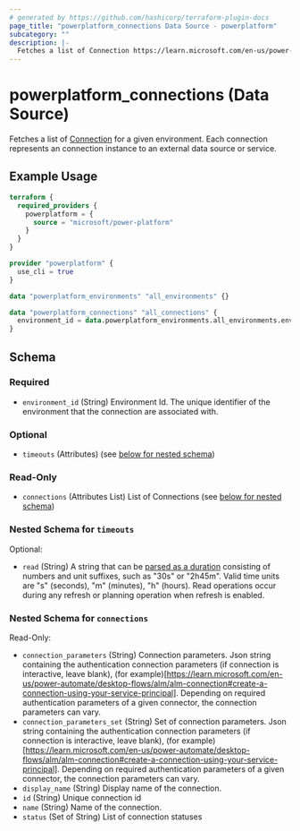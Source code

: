 ```yaml
---
# generated by https://github.com/hashicorp/terraform-plugin-docs
page_title: "powerplatform_connections Data Source - powerplatform"
subcategory: ""
description: |-
  Fetches a list of Connection https://learn.microsoft.com/en-us/power-apps/maker/canvas-apps/add-manage-connections for a given environment. Each connection represents an connection instance to an external data source or service.
---
```


# powerplatform_connections (Data Source)

Fetches a list of [Connection](https://learn.microsoft.com/en-us/power-apps/maker/canvas-apps/add-manage-connections) for a given environment. Each connection represents an connection instance to an external data source or service.

## Example Usage

```terraform
terraform {
  required_providers {
    powerplatform = {
      source = "microsoft/power-platform"
    }
  }
}

provider "powerplatform" {
  use_cli = true
}

data "powerplatform_environments" "all_environments" {}

data "powerplatform_connections" "all_connections" {
  environment_id = data.powerplatform_environments.all_environments.environments[0].id
}
```

<!-- schema generated by tfplugindocs -->
## Schema

### Required

- `environment_id` (String) Environment Id. The unique identifier of the environment that the connection are associated with.

### Optional

- `timeouts` (Attributes) (see [below for nested schema](#nestedatt--timeouts))

### Read-Only

- `connections` (Attributes List) List of Connections (see [below for nested schema](#nestedatt--connections))

<a id="nestedatt--timeouts"></a>
### Nested Schema for `timeouts`

Optional:

- `read` (String) A string that can be [parsed as a duration](https://pkg.go.dev/time#ParseDuration) consisting of numbers and unit suffixes, such as "30s" or "2h45m". Valid time units are "s" (seconds), "m" (minutes), "h" (hours). Read operations occur during any refresh or planning operation when refresh is enabled.


<a id="nestedatt--connections"></a>
### Nested Schema for `connections`

Read-Only:

- `connection_parameters` (String) Connection parameters. Json string containing the authentication connection parameters (if connection is interactive, leave blank), (for example)[https://learn.microsoft.com/en-us/power-automate/desktop-flows/alm/alm-connection#create-a-connection-using-your-service-principal]. Depending on required authentication parameters of a given connector, the connection parameters can vary.
- `connection_parameters_set` (String) Set of connection parameters. Json string containing the authentication connection parameters (if connection is interactive, leave blank), (for example)[https://learn.microsoft.com/en-us/power-automate/desktop-flows/alm/alm-connection#create-a-connection-using-your-service-principal]. Depending on required authentication parameters of a given connector, the connection parameters can vary.
- `display_name` (String) Display name of the connection.
- `id` (String) Unique connection id
- `name` (String) Name of the connection.
- `status` (Set of String) List of connection statuses
